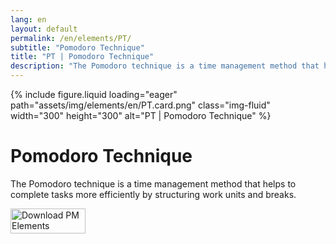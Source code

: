 ```yaml
---
lang: en
layout: default
permalink: /en/elements/PT/
subtitle: "Pomodoro Technique"
title: "PT | Pomodoro Technique"
description: "The Pomodoro technique is a time management method that helps to complete tasks more efficiently by structuring work units and breaks."
---
```


{% include figure.liquid loading="eager" path="assets/img/elements/en/PT.card.png" class="img-fluid" width="300" height="300" alt="PT | Pomodoro Technique" %}

# Pomodoro Technique

The Pomodoro technique is a time management method that helps to complete tasks more efficiently by structuring work units and breaks.

<a href="https://apps.apple.com/app/apple-store/id6738084498?pt=127441684&ct=website&mt=8">
  <img src="{{ "assets/img/en/appstore.png" | relative_url }}" width="120" height="40" alt="Download PM Elements">
</a>
